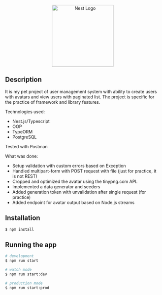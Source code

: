 <p align="center">
  <a href="http://nestjs.com/" target="blank"><img src="https://nestjs.com/img/logo-small.svg" width="200" alt="Nest Logo" /></a>
</p>

[circleci-image]: https://img.shields.io/circleci/build/github/nestjs/nest/master?token=abc123def456
[circleci-url]: https://circleci.com/gh/nestjs/nest

## Description

It is my pet project of user management system with ability to create users with avatars and view users with paginated list.
The project is specific for the practice of framework and library features.

Technologies used:

* Nest.js/Typescript
* OOP
* TypeORM
* PostgreSQL

Tested with Postman

What was done:
* Setup validation with custom errors based on Exception
* Handled multipart-form with POST request with file (just for practice, it is not REST)
* Cropped and optimized the avatar using the tinypng.com API.
* Implemented a data generator and seeders
* Added generation token with unvalidation after single request (for practiсe)
* Added endpoint for avatar output based on Node.js streams

## Installation

```bash
$ npm install
```

## Running the app

```bash
# development
$ npm run start

# watch mode
$ npm run start:dev

# production mode
$ npm run start:prod
```
